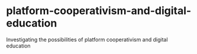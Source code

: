 # platform-cooperativism-and-digital-education
Investigating the possibilities of platform cooperativism and digital education
